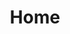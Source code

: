 ---
title: Home
body_classes: title-center title-h1h2

content:
        limit: 3
        items:
                '@page.children': '/eventi'

---
